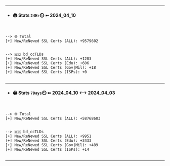 

---
- #### 🖨️ **Stats** `24Hr`⏲️ ➼ 2024_04_10
```console


--> 🌐 Total
[+] New/ReNewed SSL Certs (ALL): +9579602


--> 🇧🇩 bd_ccTLDs
[+] New/ReNewed SSL Certs (ALL): +1283
[+] New/ReNewed SSL Certs (Edu): +606
[+] New/ReNewed SSL Certs (Gov|Mil): +18
[+] New/ReNewed SSL Certs (ISPs): +0


```

---
- #### 🖨️ **Stats** `7Days`⏲️ ➼ 2024_04_10 <--> 2024_04_03
```console


--> 🌐 Total
[+] New/ReNewed SSL Certs (ALL): +58768603


--> 🇧🇩 bd_ccTLDs
[+] New/ReNewed SSL Certs (ALL): +9951
[+] New/ReNewed SSL Certs (Edu): +3433
[+] New/ReNewed SSL Certs (Gov|Mil): +489
[+] New/ReNewed SSL Certs (ISPs): +14


```

---

